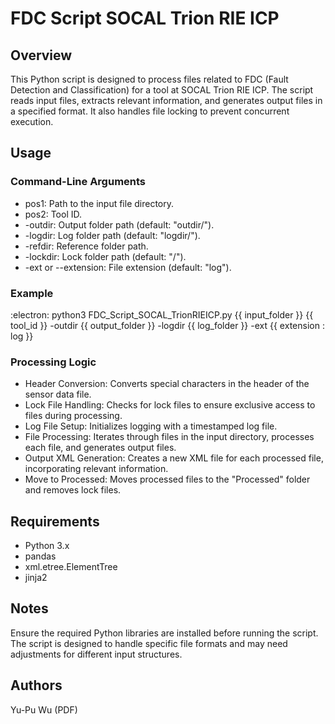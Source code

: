 # FDC Script SOCAL Trion RIE ICP
## Overview
This Python script is designed to process files related to FDC (Fault Detection and Classification) for a tool at SOCAL Trion RIE ICP. The script reads input files, extracts relevant information, and generates output files in a specified format. It also handles file locking to prevent concurrent execution.

## Usage

### Command-Line Arguments
 * pos1: Path to the input file directory.
 * pos2: Tool ID.
 * -outdir: Output folder path (default: "outdir/").
 * -logdir: Log folder path (default: "logdir/").
 * -refdir: Reference folder path.
 * -lockdir: Lock folder path (default: "/").
 * -ext or --extension: File extension (default: "log").

### Example
:electron: python3 FDC_Script_SOCAL_TrionRIEICP.py {{ input_folder }} {{ tool_id }} -outdir {{ output_folder }} -logdir {{ log_folder }} -ext {{ extension : log }}

### Processing Logic
 * Header Conversion: Converts special characters in the header of the sensor data file.
 * Lock File Handling: Checks for lock files to ensure exclusive access to files during processing.
 * Log File Setup: Initializes logging with a timestamped log file.
 * File Processing: Iterates through files in the input directory, processes each file, and generates output files.
 * Output XML Generation: Creates a new XML file for each processed file, incorporating relevant information.
 * Move to Processed: Moves processed files to the "Processed" folder and removes lock files.

## Requirements
 * Python 3.x
 * pandas
 * xml.etree.ElementTree
 * jinja2

## Notes
Ensure the required Python libraries are installed before running the script.
The script is designed to handle specific file formats and may need adjustments for different input structures.

## Authors
Yu-Pu Wu (PDF)

